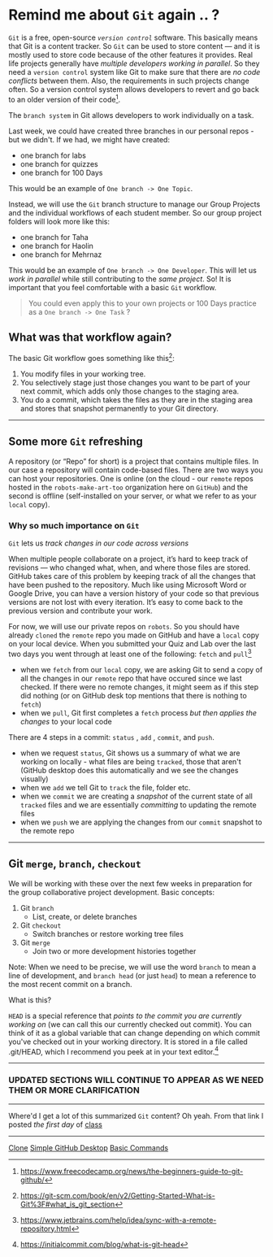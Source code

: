 # Remind me about `Git` again .. ?

`Git` is a free, open-source _`version control`_ software. This basically means that Git is a content tracker. So `Git` can be used to store content — and it is mostly used to store code because of the other features it provides. Real life projects generally have _multiple developers working in parallel_. So they need a `version control` system like Git to make sure that there are _no code conflicts_ between them. Also, the requirements in such projects change often. So a version control system allows developers to revert and go back to an older version of their code[^1]. 

The `branch system` in Git allows developers to work individually on a task.

Last week, we could have created three branches in our personal repos - but we didn't. If we had, we might have created:
- one branch for labs
- one branch for quizzes
- one branch for 100 Days

This would be an example of `One branch -> One Topic`.

Instead, we will use the `Git` branch structure to manage our Group Projects and the individual workflows of each student member. So our group project folders will look more like this:
- one branch for Taha
- one branch for Haolin
- one branch for Mehrnaz

This would be an example of `One branch -> One Developer`. This will let us _work in parallel_ while still contributing to the _same project_. So! It is important that you feel comfortable with a basic `Git` workflow.


>
> You could even apply this to your own projects or 100 Days practice as a `One branch -> One Task` ?
> 

## What was that workflow again?

The basic Git workflow goes something like this[^2]:

1. You modify files in your working tree.
2. You selectively stage just those changes you want to be part of your next commit, which adds only those changes to the staging area.
3. You do a commit, which takes the files as they are in the staging area and stores that snapshot permanently to your Git directory.

---

## Some more `Git` refreshing

A repository (or “Repo” for short) is a project that contains multiple files. In our case a repository will contain code-based files. There are two ways you can host your repositories. One is online (on the cloud - our `remote` repos hosted in the `robots-make-art-too` organization here on `GitHub`) and the second is offline (self-installed on your server, or what we refer to as your `local` copy).

### Why so much importance on `Git`

`Git` lets us _track changes in our code across versions_

When multiple people collaborate on a project, it’s hard to keep track of revisions — who changed what, when, and where those files are stored. GitHub takes care of this problem by keeping track of all the changes that have been pushed to the repository. Much like using Microsoft Word or Google Drive, you can have a version history of your code so that previous versions are not lost with every iteration. It’s easy to come back to the previous version and contribute your work. 

For now, we will use our private repos on `robots`. So you should have already `cloned` the `remote` repo you made on GitHub and have a `local` copy on your local device. When you submitted your Quiz and Lab over the last two days you went through at least one of the following: `fetch` and `pull`[^3] 
- when we `fetch` from our `local` copy, we are asking Git to send a copy of all the changes in our `remote` repo that have occured since we last checked. If there were no remote changes, it might seem as if this step did nothing (or on GitHub desk top mentions that there is nothing to `fetch`)
- when we `pull`, Git first completes a `fetch` process _but then applies the changes_ to your local code

There are 4 steps in a commit: `status` , `add` , `commit`, and `push`. 
- when we request `status`, Git shows us a summary of what we are working on locally - what files are being `tracked`, those that aren't (GitHub desktop does this automatically and we see the changes visually)
- when we `add` we tell Git to `track` the file, folder etc.
- when we `commit` we are creating a _snapshot_ of the current state of all `tracked` files and we are essentially _committing_ to updating the remote files
- when we `push` we are applying the changes from our `commit` snapshot to the remote repo

---

## Git `merge`, `branch`, `checkout`

We will be working with these over the next few weeks in preparation for the group collaborative project development. Basic concepts:

1. Git `branch`
   - List, create, or delete branches
2. Git `checkout`
   - Switch branches or restore working tree files
3. Git `merge`
   - Join two or more development histories together

Note: When we need to be precise, we will use the word `branch` to mean a line of development, and `branch head` (or just `head`) to mean a reference to the most recent commit on a branch.

What is this?

`HEAD` is a special reference that _points to the commit you are currently working on_ (we can call this our currently checked out commit). You can think of it as a global variable that can change depending on which commit you've checked out in your working directory. It is stored in a file called .git/HEAD, which I recommend you peek at in your text editor.[^4] 

---

### UPDATED SECTIONS WILL CONTINUE TO APPEAR AS WE NEED THEM OR MORE CLARIFICATION

---

Where'd I get a lot of this summarized `Git` content? Oh yeah. From that link I posted _the first day_ of [class](https://www.freecodecamp.org/news/the-beginners-guide-to-git-github/)

[^1]: https://www.freecodecamp.org/news/the-beginners-guide-to-git-github/
[^2]: https://git-scm.com/book/en/v2/Getting-Started-What-is-Git%3F#what_is_git_section
[^3]: https://www.jetbrains.com/help/idea/sync-with-a-remote-repository.html
[^4]: https://initialcommit.com/blog/what-is-git-head

---
[Clone](https://www.classicpress.net/github-desktop-step-2-clone/)
[Simple GitHub Desktop](https://www.classicpress.net/github-desktop-a-really-really-simple-tutorial/)
[Basic Commands](https://www.earthdatascience.org/workshops/intro-version-control-git/basic-git-commands/)
